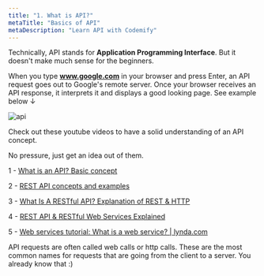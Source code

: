 ```yaml
---
title: "1. What is API?"
metaTitle: "Basics of API"
metaDescription: "Learn API with Codemify"
---
```

Technically, API stands for **Application Programming Interface**. But it doesn't make much sense for the beginners.

When you type **www.google.com** in your browser and press Enter, an API request goes out to Google's remote server. Once your browser receives an API response, it interprets it and displays a good looking page. See example below ↓

![api](https://user-images.githubusercontent.com/33443927/73721979-50c31b00-46da-11ea-8639-2854e64948b7.jpg)

Check out these youtube videos to have a solid understanding of an API concept.

No pressure, just get an idea out of them.

1 - <a href="https://www.youtube.com/watch?v=s7wmiS2mSXY" target="_blank">What is an API? Basic concept</a>

2 - <a href="https://www.youtube.com/watch?v=7YcW25PHnAA" target="_blank">REST API concepts and examples</a>

3 - <a href="https://www.youtube.com/watch?v=Q-BpqyOT3a8" target="_blank">What Is A RESTful API? Explanation of REST & HTTP</a>

4 - <a href="https://www.youtube.com/watch?v=LooL6_chvN4" target="_blank">REST API & RESTful Web Services Explained</a>

5 - <a href="https://www.youtube.com/watch?v=u80uPzhFYvc" target="_blank">Web services tutorial: What is a web service? | lynda.com</a>

API requests are often called web calls or http calls. These are the most common names for requests that are going from the client to a server. You already know that :)  

<!-- When you are done with the videos, feel free to go to a next step: <a href="https://Codemify.com/api/2017/10/26/API-Testing-Using-Postman.html" target="_blank">API testing using Postman.</a> -->

